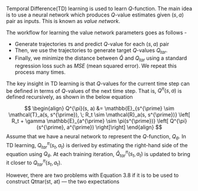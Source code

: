 Temporal Difference(TD) learning is used to learn $Q$-function. The main idea is to use a neural network which produces $Q$-value estimates given $(s, a)$ pair as inputs. This is known as _value network_.

The workflow for learning the value network parameters goes as follows - 
- Generate trajectories $\tau$s and predict $Q$-value for each $(s, a)$ pair
- Then, we use the trajectories to generate target $Q$-values $Q_{tar}$.
- Finally, we minimize the distance between $\hat{Q}$ and $Q_{tar}$ using a standard regression loss such as _MSE_ (mean squared error).
We repeat this process many times.

The key insight in TD learning is that $Q$-values for the current time step can be defined in terms of $Q$-values of the next time step. That is, $Q^{\pi}(s, a)$ is defined recursively, as shown in the below equation

$$
\begin{align}
	Q^{\pi}(s, a) &= \mathbb{E}_{s^{\prime} \sim \mathcal{T}_a(s, s^{\prime}), \; R_t \sim \mathcal{R}_a(s, s^{\prime})} \left[ R_t + \gamma \mathbb{E}_{a^{\prime} \sim \pi(s^{\prime})} \left[ Q^{\pi}(s^{\prime}, a^{\prime}) \right]\right]
\end{align}
$$
Assume that we have a neural network to represent the $Q$-function, $Q_{\theta}$. In TD learning, $Q^{\pi}_{tar}(s_t, a_t)$ is derived by estimating the right-hand side of the equation using $Q_{\theta}$. At each training iteration, $\hat{Q}^{\pi}_{tar}(s_t, a_t)$ is updated to bring it closer to $Q^{\pi}_{tar}(s_t, a_t)$.

However, there are two problems with Equation 3.8 if it is to be used to construct Qtπar(st, at) — the two expectations